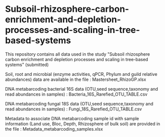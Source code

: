 # Subsoil-rhizosphere-carbon-enrichment-and-depletion-processes-and-scaling-in-tree-based-systems

This repository contains all data used in the study "Subsoil rhizosphere carbon enrichment and depletion processes and scaling in tree-based systems" (submitted)


Soil, root and microbial (enzyme activities, qPCR, Phylum and guild relative abundances) data are available in the file : Mastersheet_RhizoGP.xlsx



DNA metabarcoding bacterial 16S data (OTU,seed sequence,taxonomy and read abundances in samples) : Bacteria_16S_Rarefied_OTU_TABLE.csv

DNA metabarcoding fungal 18S data (OTU,seed sequence,taxonomy and read abundances in samples) : Fungi_18S_Rarefied_OTU_TABLE.csv

Metadata to associate DNA metabarcoding sample id with sample information (Land use, Bloc, Depth, Rhizosphere of bulk soil) are provided in the file : Metadata_metabarcoding_samples.xlsx
